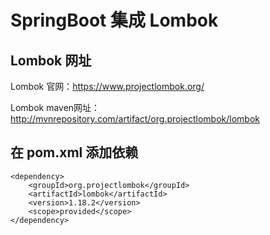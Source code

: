 # SpringBoot 集成 Lombok

## Lombok 网址

Lombok 官网：<https://www.projectlombok.org/>

Lombok maven网址：<http://mvnrepository.com/artifact/org.projectlombok/lombok>

## 在 pom.xml 添加依赖

```
<dependency>
    <groupId>org.projectlombok</groupId>
    <artifactId>lombok</artifactId>
    <version>1.18.2</version>
    <scope>provided</scope>
</dependency>
```